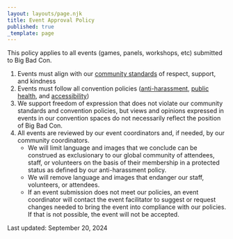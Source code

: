 ```yaml
---
layout: layouts/page.njk
title: Event Approval Policy
published: true
_template: page
---
```


This policy applies to all events (games, panels, workshops, etc) submitted to Big Bad Con.

1. Events must align with our [community standards](https://www.bigbadcon.com/community-standards/) of respect, support, and kindness
2. Events must follow all convention policies ([anti-harassment](https://www.bigbadcon.com/anti-harassment-policy/), [public health](https://www.bigbadcon.com/public-health-policy/), and [accessibility](https://www.bigbadcon.com/accessibility-policy/))
3. We support freedom of expression that does not violate our community standards and convention policies, but views and opinions expressed in events in our convention spaces do not necessarily reflect the position of Big Bad Con.
4. All events are reviewed by our event coordinators and, if needed, by our community coordinators.
   * We will limit language and images that we conclude can be construed as exclusionary to our global community of attendees, staff, or volunteers on the basis of their membership in a protected status as defined by our anti-harassment policy.
   * We will remove language and images that endanger our staff, volunteers, or attendees.
   * If an event submission does not meet our policies, an event coordinator will contact the event facilitator to suggest or request changes needed to bring the event into compliance with our policies. If that is not possible, the event will not be accepted.

Last updated: September 20, 2024
